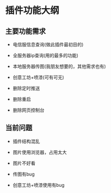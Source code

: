 # 插件功能大纲

## 主要功能需求

- 电信服信息查询(做此插件最初目的)

- 全服务器ip查询(用的最多的功能)

- 本地服务器传图(我朋友想要的，其他需求也有)

- 创意工坊+喷漆(可有可无)

- 删除定时推送

- 删除重启

- 删除网页控制台

## 当前问题

- 插件结构混乱

- 图片使用浏览器，占用太大

- 图片不好看

- 传图有bug

- 创意工坊+喷漆使用有bug
